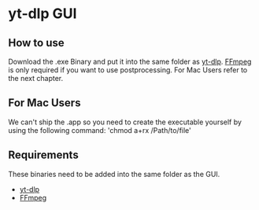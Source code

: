 # yt-dlp GUI
## How to use
Download the .exe Binary and put it into the same folder as [yt-dlp](https://github.com/yt-dlp/yt-dlp).
[FFmpeg](https://github.com/GyanD/codexffmpeg/releases/tag/2025-03-27-git-114fccc4a5) is only required if you want to use postprocessing.
For Mac Users refer to the next chapter.

## For Mac Users
We can't ship the .app so you need to create the executable yourself by using the following command:
'chmod a+rx /Path/to/file'


## Requirements
These binaries need to be added into the same folder as the GUI.
- [yt-dlp](https://github.com/yt-dlp/yt-dlp)
- [FFmpeg](https://github.com/GyanD/codexffmpeg/releases/tag/2025-03-27-git-114fccc4a5)

